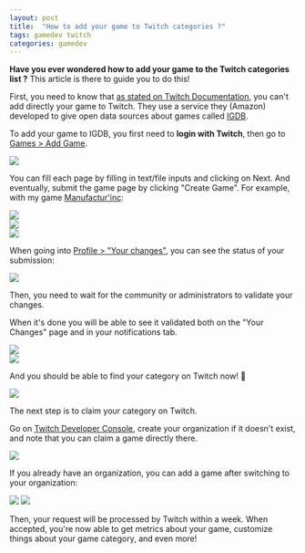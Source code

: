 ```yaml
---
layout: post
title:  "How to add your game to Twitch categories ?"
tags: gamedev twitch
categories: gamedev
---
```


**Have you ever wondered how to add your game to the Twitch categories list ?**
This article is there to guide you to do this!  

First, you need to know that [as stated on Twitch Documentation](https://help.twitch.tv/s/article/adding-a-game-and-box-art-to-the-directory), you can't add directly your game to Twitch. They use a service they (Amazon) developed to give open data sources about games called [IGDB](https://www.igdb.com).

To add your game to IGDB, you first need to **login with Twitch**, then go to [Games > Add Game](https://www.igdb.com/games/new).

![](/assets/img/2023-09-10_AddGame_Empty.png)

You can fill each page by filling in text/file inputs and clicking on Next. And eventually, submit the game page by clicking "Create Game". For example, with my game [Manufactur'inc](https://store.steampowered.com/app/2146380/Manufactur_inc/):

![](/assets/img/2023-09-10_AddGame_Filled_1.png)  
![](/assets/img/2023-09-10_AddGame_Filled_2.png)  
![](/assets/img/2023-09-10_AddGame_Filled_3.png)  

When going into [Profile > "Your changes"](https://www.igdb.com/karma_hunters/changes), you can see the status of your submission:

![](/assets/img/2023-09-10_YourChanges_Pending.png)

Then, you need to wait for the community or administrators to validate your changes.

When it's done you will be able to see it validated both on the "Your Changes" page and in your notifications tab.

![](/assets/img/2023-09-10_YourChanges_Validated.png)  
![](/assets/img/2023-09-10_IGDB_Notif.png)  

And you should be able to find your category on Twitch now! 🎉

![](/assets/img/2023-09-10_Twitch_Category.png)

The next step is to claim your category on Twitch.

Go on [Twitch Developer Console](https://dev.twitch.tv/console), create your organization if it doesn't exist, and note that you can claim a game directly there.

![](/assets/img/2023-09-10_Twitch_Create_Org.png)

If you already have an organization, you can add a game after switching to your organization:

![](/assets/img/2023-09-10_Twitch_Add_Game.png)
![](/assets/img/2023-09-10_Twitch_Add_Game_2.png)

Then, your request will be processed by Twitch within a week.
When accepted, you're now able to get metrics about your game, customize things about your game category, and even more!